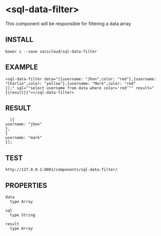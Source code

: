 # \<sql-data-filter\>

This component will be responsible for filtering a data array

## INSTALL

  ```
bower i --save sacscloud/sql-data-filter
  ```
  
##  EXAMPLE
  
  ```
  <sql-data-filter data="[{username: "Jhon",color: "red"},{username: "Charlie",color: "yellow"},{username: "Mark",color: "red"
}];" sql=""select username from data where color='red'"" result="{{result}}"></sql-data-filter>
```

## RESULT 
```
  [{
username: "jhon"
},
{
username: "mark"
}];
```

## TEST

`http://127.0.0.1:8081/components/sql-data-filter/`


## PROPERTIES

```
data 
  type Array
  
sql
  type String
 
result
  type Array
  ```
